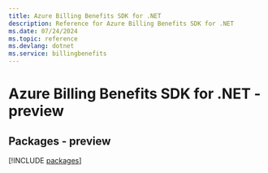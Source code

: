 ```yaml
---
title: Azure Billing Benefits SDK for .NET
description: Reference for Azure Billing Benefits SDK for .NET
ms.date: 07/24/2024
ms.topic: reference
ms.devlang: dotnet
ms.service: billingbenefits
---
```

# Azure Billing Benefits SDK for .NET - preview
## Packages - preview
[!INCLUDE [packages](billing-benefits-index.md)]